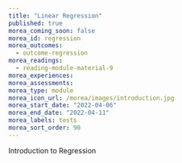 ```yaml
---
title: "Linear Regression"
published: true
morea_coming_soon: false
morea_id: regression
morea_outcomes:
  - outcome-regression
morea_readings:
  - reading-module-material-9
morea_experiences:
morea_assessments:
morea_type: module
morea_icon_url: /morea/images/introduction.jpg
morea_start_date: "2022-04-06"
morea_end_date: "2022-04-11"
morea_labels: tests
morea_sort_order: 90
---
```


Introduction to Regression
